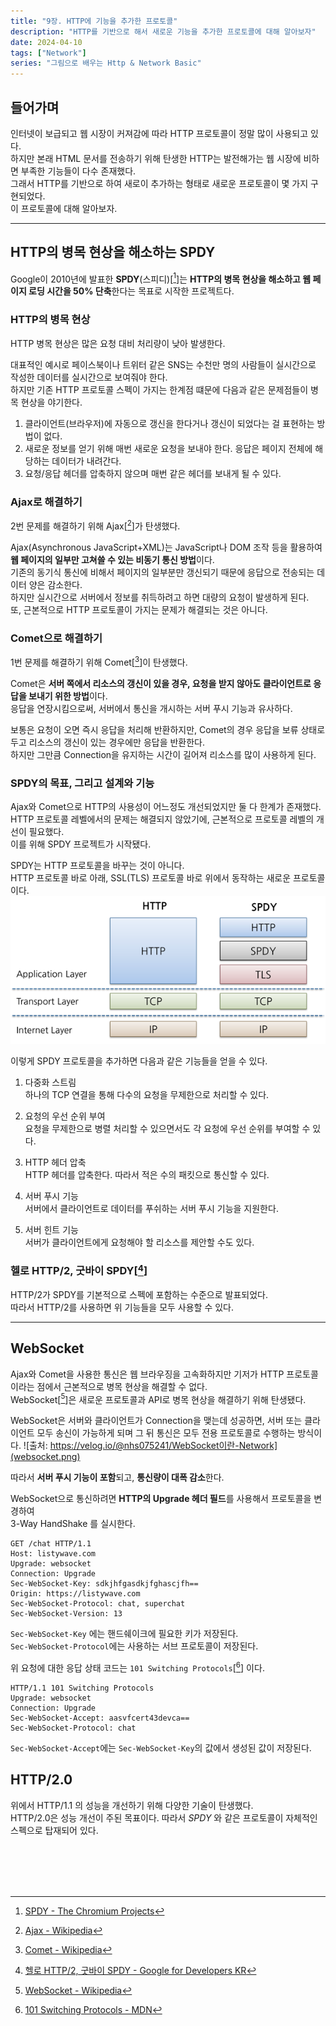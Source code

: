 ```yaml
---
title: "9장. HTTP에 기능을 추가한 프로토콜"
description: "HTTP를 기반으로 해서 새로운 기능을 추가한 프로토콜에 대해 알아보자"
date: 2024-04-10
tags: ["Network"]
series: "그림으로 배우는 Http & Network Basic"
---
```


## 들어가며 

인터넷이 보급되고 웹 시장이 커져감에 따라 HTTP 프로토콜이 정말 많이 사용되고 있다.<br>
하지만 본래 HTML 문서를 전송하기 위해 탄생한 HTTP는 발전해가는 웹 시장에 비하면 부족한 기능들이 다수 존재했다.<br>
그래서 HTTP를 기반으로 하여 새로이 추가하는 형태로 새로운 프로토콜이 몇 가지 구현되었다.<br>
이 프로토콜에 대해 알아보자.

---

## HTTP의 병목 현상을 해소하는 SPDY

Google이 2010년에 발표한 **SPDY**(스피디)[[^2]]는 **HTTP의 병목 현상을 해소하고 웹 페이지 로딩 시간을 50% 단축**한다는 목표로 시작한 프로젝트다.

### HTTP의 병목 현상

HTTP 병목 현상은 많은 요청 대비 처리량이 낮아 발생한다.

대표적인 예시로 페이스북이나 트위터 같은 SNS는 수천만 명의 사람들이 실시간으로 작성한 데이터를 실시간으로 보여줘야 한다.<br>
하지만 기존 HTTP 프로토콜 스펙이 가지는 한계점 떄문에 다음과 같은 문제점들이 병목 현상을 야기한다.

1. 클라이언트(브라우저)에 자동으로 갱신을 한다거나 갱신이 되었다는 걸 표현하는 방법이 없다.
2. 새로운 정보를 얻기 위해 매번 새로운 요청을 보내야 한다. 응답은 페이지 전체에 해당하는 데이터가 내려간다.
4. 요청/응답 헤더를 압축하지 않으며 매번 같은 헤더를 보내게 될 수 있다.

### Ajax로 해결하기

2번 문제를 해결하기 위해 Ajax[[^3]]가 탄생했다.

Ajax(Asynchronous JavaScript+XML)는 JavaScript나 DOM 조작 등을 활용하여 **웹 페이지의 일부만 고쳐쓸 수 있는 비동기 통신 방법**이다.<br>
기존의 동기식 통신에 비해서 페이지의 일부분만 갱신되기 때문에 응답으로 전송되는 데이터 양은 감소한다.<br>
하지만 실시간으로 서버에서 정보를 취득하려고 하면 대량의 요청이 발생하게 된다.<br>
또, 근본적으로 HTTP 프로토콜이 가지는 문제가 해결되는 것은 아니다.

### Comet으로 해결하기

1번 문제를 해결하기 위해 Comet[[^4]]이 탄생했다.

Comet은 **서버 쪽에서 리소스의 갱신이 있을 경우, 요청을 받지 않아도 클라이언트로 응답을 보내기 위한 방법**이다.<br>
응답을 연장시킴으로써, 서버에서 통신을 개시하는 서버 푸시 기능과 유사하다.

보통은 요청이 오면 즉시 응답을 처리해 반환하지만, Comet의 경우 응답을 보류 상태로 두고 리소스의 갱신이 있는 경우에만 응답을 반환한다.<br>
하지만 그만큼 Connection을 유지하는 시간이 길어져 리소스를 많이 사용하게 된다.

### SPDY의 목표, 그리고 설계와 기능

Ajax와 Comet으로 HTTP의 사용성이 어느정도 개선되었지만 둘 다 한계가 존재했다.<br>
HTTP 프로토콜 레벨에서의 문제는 해결되지 않았기에, 근본적으로 프로토콜 레벨의 개선이 필요했다.<br>
이를 위해 SPDY 프로젝트가 시작됐다.

SPDY는 HTTP 프로토콜을 바꾸는 것이 아니다.<br>
HTTP 프로토콜 바로 아래, SSL(TLS) 프로토콜 바로 위에서 동작하는 새로운 프로토콜이다.<br>
![SPDY Protocol (출처: https://d2.naver.com/helloworld/140351)](spdy.png)

이렇게 SPDY 프로토콜을 추가하면 다음과 같은 기능들을 얻을 수 있다.

1. 다중화 스트림<br>
   하나의 TCP 연결을 통해 다수의 요청을 무제한으로 처리할 수 있다.

2. 요청의 우선 순위 부여<br>
   요청을 무제한으로 병렬 처리할 수 있으면서도 각 요청에 우선 순위를 부여할 수 있다.

3. HTTP 헤더 압축<br>
   HTTP 헤더를 압축한다. 따라서 적은 수의 패킷으로 통신할 수 있다.

4. 서버 푸시 기능<br>
   서버에서 클라이언트로 데이터를 푸쉬하는 서버 푸시 기능을 지원한다.

5. 서버 힌트 기능<br>
   서버가 클라이언트에게 요청해야 할 리소스를 제안할 수도 있다.

### 헬로 HTTP/2, 굿바이 SPDY[[^5]]

HTTP/2가 SPDY를 기본적으로 스펙에 포함하는 수준으로 발표되었다.<br>
따라서 HTTP/2를 사용하면 위 기능들을 모두 사용할 수 있다.

---

## WebSocket

Ajax와 Comet을 사용한 통신은 웹 브라우징을 고속화하지만 기저가 HTTP 프로토콜이라는 점에서 근본적으로 병목 현상을 해결할 수 없다.<br>
WebSocket[[^6]]은 새로운 프로토콜과 API로 병목 현상을 해결하기 위해 탄생됐다.

WebSocket은 서버와 클라이언트가 Connection을 맺는데 성공하면, 서버 또는 클라이언트 모두 송신이 가능하게 되며 그 뒤 통신은 모두 전용 프로토콜로 수행하는 방식이다.
![출처: https://velog.io/@nhs075241/WebSocket이란-Network](websocket.png)

따라서 **서버 푸시 기능이 포함**되고, **통신량이 대폭 감소**한다.

WebSocket으로 통신하려면 **HTTP의 Upgrade 헤더 필드**를 사용해서 프로토콜을 변경하여<br>
3-Way HandShake 를 실시한다.
```http request
GET /chat HTTP/1.1
Host: listywave.com
Upgrade: websocket
Connection: Upgrade
Sec-WebSocket-Key: sdkjhfgasdkjfghascjfh==
Origin: https://listywave.com
Sec-WebSocket-Protocol: chat, superchat
Sec-WebSocket-Version: 13
```

`Sec-WebSocket-Key` 에는 핸드쉐이크에 필요한 키가 저장된다.<br>
`Sec-WebSocket-Protocol`에는 사용하는 서브 프로토콜이 저장된다.

위 요청에 대한 응답 상태 코드는 `101 Switching Protocols`[[^7]] 이다.<br>
```http request
HTTP/1.1 101 Switching Protocols
Upgrade: websocket
Connection: Upgrade
Sec-WebSocket-Accept: aasvfcert43devca==
Sec-WebSocket-Protocol: chat
```

`Sec-WebSocket-Accept`에는 `Sec-WebSocket-Key`의 값에서 생성된 값이 저장된다.

## HTTP/2.0

위에서 HTTP/1.1 의 성능을 개선하기 위해 다양한 기술이 탄생했다.<br>
HTTP/2.0은 성능 개선이 주된 목표이다. 따라서 *SPDY* 와 같은 프로토콜이 자체적인 스펙으로 탑재되어 있다.

<br>
<br>
<br>
<br>

[^1]: [그림으로 배우는 Http & Network Basic](https://m.yes24.com/Goods/Detail/15894097)
[^2]: [SPDY - The Chromium Projects](https://www.chromium.org/spdy/)
[^3]: [Ajax - Wikipedia](https://ko.wikipedia.org/wiki/Ajax)
[^4]: [Comet - Wikipedia](https://ko.wikipedia.org/wiki/%EC%BD%94%EB%A9%A7_(%ED%94%84%EB%A1%9C%EA%B7%B8%EB%9E%98%EB%B0%8D))
[^5]: [헬로 HTTP/2, 굿바이 SPDY - Google for Developers KR](https://developers-kr.googleblog.com/2015/02/hellohttp2.html)
[^6]: [WebSocket - Wikipedia](https://ko.wikipedia.org/wiki/%EC%9B%B9%EC%86%8C%EC%BC%93)
[^7]: [101 Switching Protocols - MDN](https://developer.mozilla.org/en-US/docs/Web/HTTP/Status/101)